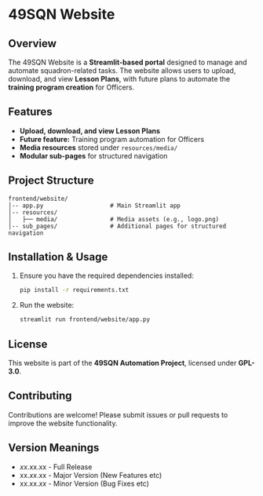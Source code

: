 # 49SQN Website

## Overview
The 49SQN Website is a **Streamlit-based portal** designed to manage and automate squadron-related tasks. The website allows users to upload, download, and view **Lesson Plans**, with future plans to automate the **training program creation** for Officers.

## Features
- **Upload, download, and view Lesson Plans**
- **Future feature:** Training program automation for Officers
- **Media resources** stored under `resources/media/`
- **Modular sub-pages** for structured navigation

## Project Structure
```
frontend/website/
│-- app.py                   # Main Streamlit app
│-- resources/
│   ├── media/               # Media assets (e.g., logo.png)
│-- sub_pages/               # Additional pages for structured navigation
```

## Installation & Usage
1. Ensure you have the required dependencies installed:
   ```bash
   pip install -r requirements.txt
   ```
2. Run the website:
   ```bash
   streamlit run frontend/website/app.py
   ```

## License
This website is part of the **49SQN Automation Project**, licensed under **GPL-3.0**.

## Contributing
Contributions are welcome! Please submit issues or pull requests to improve the website functionality.

## Version Meanings
- _xx_.xx.xx - Full Release
- xx._xx_.xx - Major Version (New Features etc)
- xx.xx._xx_  - Minor Version (Bug Fixes etc)